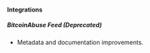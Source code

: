 
#### Integrations

##### BitcoinAbuse Feed (Deprecated)

- Metadata and documentation improvements.
